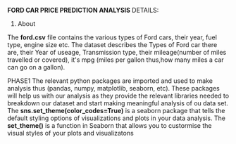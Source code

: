 **FORD CAR PRICE PREDICTION ANALYSIS**
DETAILS:
1. About


The **ford.csv** file contains the various types of Ford cars, their year, fuel type, engine size etc.
The dataset describes the Types of Ford car there are, their Year of useage, Transmission type, their mileage(number of miles travelled or covered), it's mpg (miles per gallon thus,how many miles a car can go on a gallon).

PHASE1
The relevant python packages are imported and used to make analysis thus (pandas, numpy, matplotlib, seaborn, etc). These packages will help us with our analysis as they provide the relevant libraries needed to breakdown our dataset and start making meaningful analysis of ou data set.
The **sns.set_theme(color_codes=True)** is a seaborn package that tells the default styling options of visualizations and plots in your data analysis.
The **set_theme()** is a function in Seaborn that allows you to custormise the visual styles of your plots and visualizatons 
